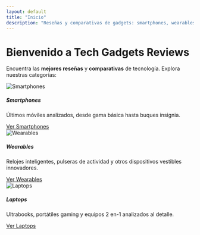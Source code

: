 ```yaml
---
layout: default
title: "Inicio"
description: "Reseñas y comparativas de gadgets: smartphones, wearables y laptops"
---
```

<div class="text-center py-4">
  <h1>Bienvenido a Tech Gadgets Reviews</h1>
  <p>Encuentra las <strong>mejores reseñas</strong> y <strong>comparativas</strong> de tecnología. Explora nuestras categorías:</p>
</div>
<div class="row text-center">
  <!-- Tarjeta categoría Smartphones -->
  <div class="col-md-4 mb-4">
    <div class="card h-100">
      <img src="https://via.placeholder.com/300" class="card-img-top" alt="Smartphones">
      <div class="card-body">
        <h5 class="card-title">Smartphones</h5>
        <p class="card-text">Últimos móviles analizados, desde gama básica hasta buques insignia.</p>
        <a href="{{ "/smartphones" | relative_url }}" class="btn btn-primary">Ver Smartphones</a>
      </div>
    </div>
  </div>
  <!-- Tarjeta categoría Wearables -->
  <div class="col-md-4 mb-4">
    <div class="card h-100">
      <img src="https://via.placeholder.com/300" class="card-img-top" alt="Wearables">
      <div class="card-body">
        <h5 class="card-title">Wearables</h5>
        <p class="card-text">Relojes inteligentes, pulseras de actividad y otros dispositivos vestibles innovadores.</p>
        <a href="{{ "/wearables" | relative_url }}" class="btn btn-primary">Ver Wearables</a>
      </div>
    </div>
  </div>
  <!-- Tarjeta categoría Laptops -->
  <div class="col-md-4 mb-4">
    <div class="card h-100">
      <img src="https://via.placeholder.com/300" class="card-img-top" alt="Laptops">
      <div class="card-body">
        <h5 class="card-title">Laptops</h5>
        <p class="card-text">Ultrabooks, portátiles gaming y equipos 2 en-1 analizados al detalle.</p>
        <a href="{{ "/laptops" | relative_url }}" class="btn btn-primary">Ver Laptops</a>
      </div>
    </div>
  </div>
</div>
